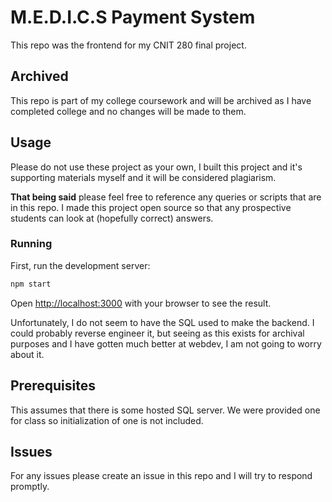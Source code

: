 # M.E.D.I.C.S Payment System
This repo was the frontend for my CNIT 280 final project. 
## Archived
This repo is part of my college coursework and will be archived as I have completed college and no changes will be made to them.
## Usage
Please do not use these project as your own, I built this project and it's supporting materials myself and it will be considered plagiarism.

**That being said** please feel free to reference any queries or scripts that are in this repo. I made this project open source so that any prospective students can look at (hopefully correct) answers.
### Running
First, run the development server:

```bash
npm start
```

Open [http://localhost:3000](http://localhost:3000) with your browser to see the result.

Unfortunately, I do not seem to have the SQL used to make the backend. I could probably reverse engineer it, but seeing as this exists for archival purposes and I have gotten much better at webdev, I am not going to worry about it.
## Prerequisites
This assumes that there is some hosted SQL server. We were provided one for class so initialization of one is not included.
## Issues
For any issues please create an issue in this repo and I will try to respond promptly.